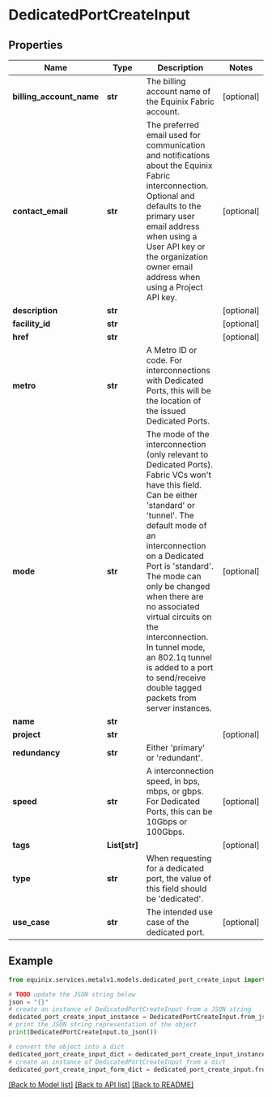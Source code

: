 # DedicatedPortCreateInput


## Properties

Name | Type | Description | Notes
------------ | ------------- | ------------- | -------------
**billing_account_name** | **str** | The billing account name of the Equinix Fabric account. | [optional] 
**contact_email** | **str** | The preferred email used for communication and notifications about the Equinix Fabric interconnection. Optional and defaults to the primary user email address when using a User API key or the organization owner email address when using a Project API key. | [optional] 
**description** | **str** |  | [optional] 
**facility_id** | **str** |  | [optional] 
**href** | **str** |  | [optional] 
**metro** | **str** | A Metro ID or code. For interconnections with Dedicated Ports, this will be the location of the issued Dedicated Ports. | 
**mode** | **str** | The mode of the interconnection (only relevant to Dedicated Ports). Fabric VCs won&#39;t have this field. Can be either &#39;standard&#39; or &#39;tunnel&#39;.   The default mode of an interconnection on a Dedicated Port is &#39;standard&#39;. The mode can only be changed when there are no associated virtual circuits on the interconnection.   In tunnel mode, an 802.1q tunnel is added to a port to send/receive double tagged packets from server instances. | [optional] 
**name** | **str** |  | 
**project** | **str** |  | [optional] 
**redundancy** | **str** | Either &#39;primary&#39; or &#39;redundant&#39;. | 
**speed** | **str** | A interconnection speed, in bps, mbps, or gbps. For Dedicated Ports, this can be 10Gbps or 100Gbps. | [optional] 
**tags** | **List[str]** |  | [optional] 
**type** | **str** | When requesting for a dedicated port, the value of this field should be &#39;dedicated&#39;. | 
**use_case** | **str** | The intended use case of the dedicated port. | [optional] 

## Example

```python
from equinix.services.metalv1.models.dedicated_port_create_input import DedicatedPortCreateInput

# TODO update the JSON string below
json = "{}"
# create an instance of DedicatedPortCreateInput from a JSON string
dedicated_port_create_input_instance = DedicatedPortCreateInput.from_json(json)
# print the JSON string representation of the object
print(DedicatedPortCreateInput.to_json())

# convert the object into a dict
dedicated_port_create_input_dict = dedicated_port_create_input_instance.to_dict()
# create an instance of DedicatedPortCreateInput from a dict
dedicated_port_create_input_form_dict = dedicated_port_create_input.from_dict(dedicated_port_create_input_dict)
```
[[Back to Model list]](../README.md#documentation-for-models) [[Back to API list]](../README.md#documentation-for-api-endpoints) [[Back to README]](../README.md)



